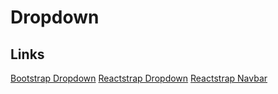 # Dropdown

## Links

[Bootstrap Dropdown](https://getbootstrap.com/docs/4.3/components/dropdowns/)
[Reactstrap Dropdown](https://reactstrap.github.io/components/dropdowns/)
[Reactstrap Navbar](https://reactstrap.github.io/components/navbar/)

